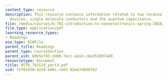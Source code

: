 ```yaml
---
content_type: resource
description: This resource contains information related to two terminal quantum dot
  devices, single molecule conductors and the quantum capacitance.
file: /media/courses/6-701-introduction-to-nanoelectronics-spring-2010/7ef02e584228b06ccb6182eb7d606f62_MIT6_701S10_part3.pdf
file_type: application/pdf
learning_resource_types:
- Readings
ocw_type: OCWFile
parent_title: Readings
parent_type: CourseSection
parent_uid: 60b5e783-2d8b-7ecc-ada3-cba353b07a69
resourcetype: Document
title: MIT6_701S10_part3.pdf
uid: 7ef02e58-4228-b06c-cb61-82eb7d606f62
---
```

